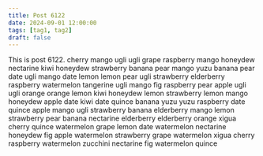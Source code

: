 ```yaml
---
title: Post 6122
date: 2024-09-01 12:00:00
tags: [tag1, tag2]
draft: false
---
```

This is post 6122.
cherry
mango
ugli
ugli
grape
raspberry
mango
honeydew
nectarine
kiwi
honeydew
strawberry
banana
pear
mango
yuzu
banana
pear
date
ugli
mango
date
lemon
lemon
pear
ugli
strawberry
elderberry
raspberry
watermelon
tangerine
ugli
mango
fig
raspberry
pear
apple
ugli
ugli
orange
orange
lemon
kiwi
honeydew
lemon
strawberry
lemon
mango
honeydew
apple
date
kiwi
date
quince
banana
yuzu
yuzu
raspberry
date
quince
apple
mango
ugli
strawberry
banana
elderberry
mango
lemon
strawberry
pear
banana
nectarine
elderberry
elderberry
orange
xigua
cherry
quince
watermelon
grape
lemon
date
watermelon
nectarine
honeydew
fig
apple
watermelon
strawberry
grape
watermelon
xigua
cherry
raspberry
watermelon
zucchini
nectarine
fig
watermelon
quince
